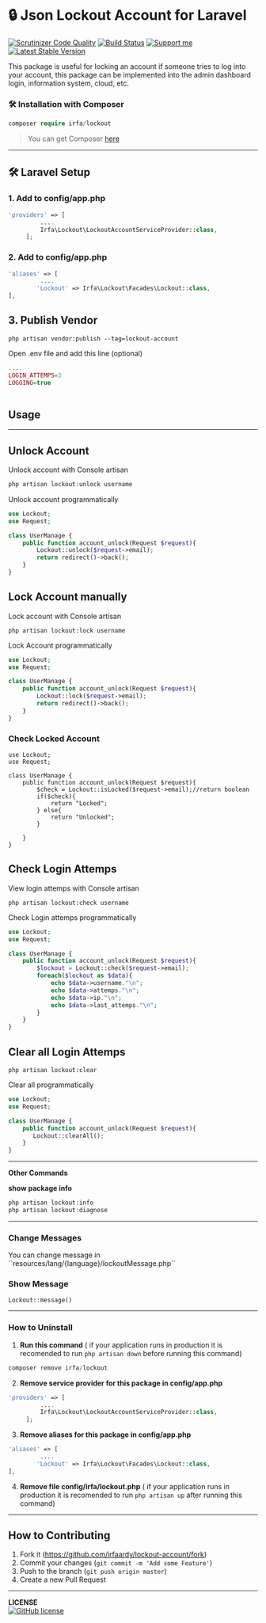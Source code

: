 

# 🔒 **Json Lockout Account  for  Laravel**
[![Scrutinizer Code Quality](https://scrutinizer-ci.com/g/irfaardy/lockout-account/badges/quality-score.png?b=master)](https://scrutinizer-ci.com/g/irfaardy/lockout-account/?branch=master) [![Build Status](https://scrutinizer-ci.com/g/irfaardy/lockout-account/badges/build.png?b=master)](https://scrutinizer-ci.com/g/irfaardy/lockout-account/build-status/master) [![Support me](https://img.shields.io/badge/Support-Buy%20me%20a%20coffee-yellow.svg?style=flat-square)](https://www.buymeacoffee.com/OBaAofN) [![Latest Stable Version](https://poser.pugx.org/irfa/lockout/v)](//packagist.org/packages/irfa/lockout)


This package is useful for locking an account if someone tries to log into your account, this package can be implemented into the admin dashboard login, information system, cloud, etc.


<h3>🛠️ Installation with Composer </h3>

```php
composer require irfa/lockout
```

>You can get Composer [ here]( https://getcomposer.org/download/)

***
<h2>🛠️ Laravel Setup </h2>

<h3>1. Add to config/app.php</h3>

```php
'providers' => [
      	 ....
         Irfa\Lockout\LockoutAccountServiceProvider::class, 
     ];
```

<h3>2. Add to config/app.php</h3>

```php
'aliases' => [
         ....
    	'Lockout' => Irfa\Lockout\Facades\Lockout::class,
],
```

  <h2>3. Publish Vendor</h2>


    php artisan vendor:publish --tag=lockout-account

Open .env file and add this line (optional)

```php
....
LOGIN_ATTEMPS=3
LOGGING=true
    
```



<h2>Usage</h2>

<hr>

<h2>Unlock Account</h2>

Unlock account with Console artisan

```php
php artisan lockout:unlock username
```

Unlock account programmatically

```php
use Lockout;
use Request;

class UserManage {
	public function account_unlock(Request $request){
        Lockout::unlock($request->email);
        return redirect()->back();
    }
}
```



<h2> Lock Account manually</h2>

Lock account with Console artisan

```
php artisan lockout:lock username
```

Lock Account programmatically

```php
use Lockout;
use Request;

class UserManage {
	public function account_unlock(Request $request){
        Lockout::lock($request->email);
        return redirect()->back();
    }
}
```

<h3>Check Locked Account</h3>

```
use Lockout;
use Request;

class UserManage {
	public function account_unlock(Request $request){
        $check = Lockout::isLocked($request->email);//return boolean
        if($check){
        	return "Locked";
        } else{
        	return "Unlocked";
        }
        
    }
}
```



<h2> Check Login Attemps</h2>

View login attemps with Console artisan

```
php artisan lockout:check username
```

Check Login attemps programmatically

```php
use Lockout;
use Request;

class UserManage {
	public function account_unlock(Request $request){
        $lockout = Lockout::check($request->email);
        foreach($lockout as $data){
            echo $data->username."\n";
            echo $data->attemps."\n";
            echo $data->ip."\n";
            echo $data->last_attemps."\n";
        }
    }
}
```

<h2>Clear all Login Attemps</h2>

```
php artisan lockout:clear
```

Clear all programmatically

```php
use Lockout;
use Request;

class UserManage {
	public function account_unlock(Request $request){
       Lockout::clearAll();
    }
}
```

------

**Other Commands**

**show package info**

```php
php artisan lockout:info
php artisan lockout:diagnose
```
-------

<h3>Change Messages</h3>
You can change message in ``resources/lang/{language}/lockoutMessage.php``

<h3>Show Message</h3>

```php+HTML
Lockout::message()
```

-------
<h3>How to Uninstall</h3>

1. **Run this command** 
   ( if your application runs in production it is recomended to run ``php artisan down`` before running this command)

```php
composer remove irfa/lockout
```

2. **Remove service provider for this package in config/app.php**

```php
'providers' => [
      	 ....
         Irfa\Lockout\LockoutAccountServiceProvider::class, 
     ];
```

3. **Remove aliases for this package in config/app.php**

```php
'aliases' => [
         ....
    	'Lockout' => Irfa\Lockout\Facades\Lockout::class,
],
```

4. **Remove file config/irfa/lockout.php** 
   ( if your application runs in production it is recomended to run ``php artisan up`` after running this command)

------

## How to Contributing

1. Fork it (<https://github.com/irfaardy/lockout-account/fork>)
3. Commit your changes (`git commit -m 'Add some Feature'`)
4. Push to the branch (`git push origin master`)
5. Create a new Pull Request
***

**LICENSE**<br>
<a href="https://github.com/irfaardy/lockout-account/blob/master/LICENSE"><img alt="GitHub license" src="https://img.shields.io/github/license/irfaardy/lockout-account?style=for-the-badge"></a>

